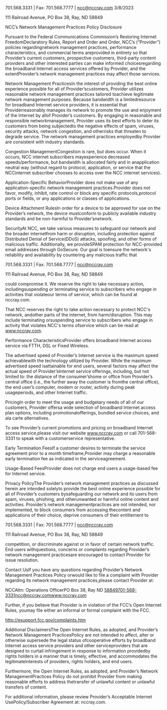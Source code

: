 701.568.3331 | Fax: 701.568.7777 | ncc@nccray.com 3/8/2023

111 Railroad Avenue, PO Box 38, Ray, ND 58849



NCC’s Network Management Practices Policy Disclosure

Pursuant to the Federal Communications Commission’s Restoring Internet FreedomDeclaratory Rules, Report and Order and Order, NCC’s (“Provider”) policies regardingnetwork management practices, performance characteristics, and commercial terms areprovided in entirety so that Provider’s current customers, prospective customers, third-party content providers and other interested parties can make informed choicesregarding the broadband Internet access services offered by Provider, and the extentProvider’s network management practices may affect those services.

Network Management PracticesIn the interest of providing the best online experience possible for all of Provider’scustomers, Provider utilizes reasonable network management practices tailored toachieve legitimate network management purposes. Because bandwidth is a limitedresource for broadband Internet service providers, it is essential that Providerreasonably manages its network to promote the use and enjoyment of the Internet by allof Provider’s customers. By engaging in reasonable and responsible networkmanagement, Provider uses its best efforts to deter its customers from being subjectedto the negative effects of spam, viruses, security attacks, network congestion, and otherrisks that threaten to degrade service. The network management practices employedby Provider are consistent with industry standards.

Congestion ManagementCongestion is rare, but does occur. When it occurs, NCC internet subscribers mayexperience decreased speeds/performance, but bandwidth is allocated fairly and in anapplication neutral way (without regard to protocol, application, or service that the NCCinternet subscriber chooses to access over the NCC internet services).

Application-Specific BehaviorProvider does not make use of any application-specific network management practices.Provider does not favor, modify, inhibit, rate control or block any specific protocols,protocol ports or fields, or any applications or classes of applications.

Device Attachment RulesIn order for a device to be approved for use on the Provider’s network, the device mustconform to publicly available industry standards and be non-harmful to Provider’snetwork.

SecurityAt NCC, we take various measures to safeguard our network and the broader internetfrom harm or disruption, including protection against Distributed Denial of Service(DDoS) attacks, spoofing, and other forms of malicious traffic. Additionally, we provideSPAM protection for NCC-provided email addresses through GoSecure. Our goal is toensure the network's reliability and availability by countering any malicious traffic that

701.568.3331 | Fax: 701.568.7777 | ncc@nccray.com

111 Railroad Avenue, PO Box 38, Ray, ND 58849



could compromise it. We reserve the right to take necessary action, includingsuspending or terminating service to subscribers who engage in activities that violateour terms of service, which can be found at nccray.com.

That NCC reserves the right to take action necessary to protect NCC's network, andother parts of the internet, from harm/disruption. This may include terminating orsuspending service to subscribers who engage in activity that violates NCC's terms ofservice which can be read at www.nccray.com.

Performance CharacteristicsProvider offers broadband Internet access service via FTTH, DSL or Fixed Wireless.

The advertised speed of Provider’s Internet service is the maximum speed achievablewith the technology utilized by Provider. While the maximum advertised speed isattainable for end users, several factors may affect the actual speed of Provider’sInternet service offerings, including, but not limited to: the distance of the consumer’shome or office from Provider’s central office (i.e., the further away the customer is fromthe central office), the end user’s computer, modem or router, activity during peak usageperiods, and other Internet traffic.

PricingIn order to meet the usage and budgetary needs of all of our customers, Provider offersa wide selection of broadband Internet access plan options, including promotionalofferings, bundled service choices, and ala carte alternatives.

To see Provider’s current promotions and pricing on broadband Internet access service,please visit our website www.nccray.com or call 701-568-3331 to speak with a customerservice representative.

Early Termination FeesIf a customer desires to terminate the service agreement prior to a month timeframe,Provider may charge a reasonable early termination fee as indicated in the serviceagreement.

Usage-Based FeesProvider does not charge end users a usage-based fee for Internet service.

Privacy PolicyThe Provider’s network management practices as discussed herein are intended solelyto provide the best online experience possible for all of Provider’s customers bysafeguarding our network and its users from spam, viruses, phishing, and otherunwanted or harmful online content and activities. Provider’s network managementpractices are not intended, nor implemented, to block consumers from accessing thecontent and applications of their choice, deprive consumers of their entitlement to

701.568.3331 | Fax: 701.568.7777 | ncc@nccray.com

111 Railroad Avenue, PO Box 38, Ray, ND 58849



competition, or discriminate against or in favor of certain network traffic. End users withquestions, concerns or complaints regarding Provider’s network management practicesare encouraged to contact Provider for issue resolution.

Contact UsIf you have any questions regarding Provider’s Network Management Practices Policy orwould like to file a complaint with Provider regarding its network management practices,please contact Provider at:

NCCAttn: Operations OfficerPO Box 38, Ray ND 58849701-568-3331ncc@nccray.comwww.nccray.com

Further, if you believe that Provider is in violation of the FCC’s Open Internet Rules, youmay file either an informal or formal complaint with the FCC.

http://esupport.fcc.gov/complaints.htm

Additional DisclaimersThe Open Internet Rules, as adopted, and Provider’s Network Management PracticesPolicy are not intended to affect, alter or otherwise supersede the legal status ofcooperative efforts by broadband Internet access service providers and other serviceproviders that are designed to curtail infringement in response to information providedby rights holders in a manner that is timely, effective, and accommodates the legitimateinterests of providers, rights holders, and end users.

Furthermore, the Open Internet Rules, as adopted, and Provider’s Network ManagementPractices Policy do not prohibit Provider from making reasonable efforts to address thetransfer of unlawful content or unlawful transfers of content.

For additional information, please review Provider’s Acceptable Internet UsePolicy/Subscriber Agreement at: nccray.com.